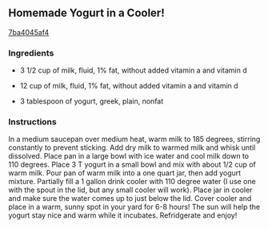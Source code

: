 ## Homemade Yogurt in a Cooler!

[7ba4045af4](http://www.food.com/recipe/homemade-yogurt-in-a-cooler-462865)

### Ingredients

 - 3 1/2 cup of milk, fluid, 1% fat, without added vitamin a and vitamin d

 - 12 cup of milk, fluid, 1% fat, without added vitamin a and vitamin d

 - 3 tablespoon of yogurt, greek, plain, nonfat

### Instructions

In a medium saucepan over medium heat, warm milk to 185 degrees, stirring constantly to prevent sticking. Add dry milk to warmed milk and whisk until dissolved. Place pan in a large bowl with ice water and cool milk down to 110 degrees. Place 3 T yogurt in a small bowl and mix with about 1/2 cup of warm milk. Pour pan of warm milk into a one quart jar, then add yogurt mixture. Partially fill a 1 gallon drink cooler with 110 degree water (I use one with the spout in the lid, but any small cooler will work). Place jar in cooler and make sure the water comes up to just below the lid. Cover cooler and place in a warm, sunny spot in your yard for 6-8 hours! The sun will help the yogurt stay nice and warm while it incubates. Refridgerate and enjoy!
